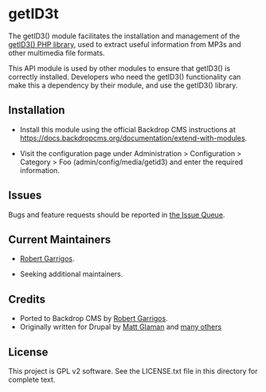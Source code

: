 getID3t
======================
The getID3() module facilitates the installation and management of the [getID3() PHP library](https://www.getid3.org), used to extract useful information from MP3s and other multimedia file formats.

This API module is used by other modules to ensure that getID3() is correctly installed. Developers who need the getID3() functionality can make this a dependency by their module, and use the getID3() library.

Installation <!-- This section is required. -->
------------

- Install this module using the official Backdrop CMS instructions at
  https://docs.backdropcms.org/documentation/extend-with-modules.

- Visit the configuration page under Administration > Configuration > Category >
  Foo (admin/config/media/getid3) and enter the required information.

Issues <!-- This section is required. -->
------

Bugs and feature requests should be reported in [the Issue Queue](https://github.com/backdrop-contrib/getid3/issues).

Current Maintainers <!-- This section is required. -->
-------------------

- [Robert Garrigos](https://github.com/robertgarrigos).
<!-- You may also wish to add: -->
- Seeking additional maintainers.

Credits <!-- This section is required. -->
-------

- Ported to Backdrop CMS by [Robert Garrigos](https://github.com/robertgarrigos).
- Originally written for Drupal by [Matt Glaman](https://github.com/mglaman) and [many others](https://github.com/robertgarrigos/getid3/graphs/contributors)

License <!-- This section is required. -->
-------

This project is GPL v2 software.
See the LICENSE.txt file in this directory for complete text.

<!-- If your project includes other libraries that are licensed in a way that is
compatible with GPL v2, you can list that here too, for example: `Foo library is
licensed under the MIT license.` -->
